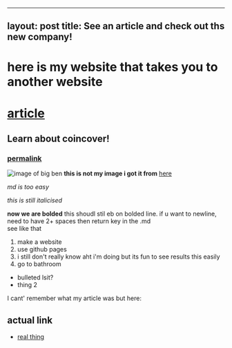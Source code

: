 -------
layout: post
title: See an article and check out ths new company!
------


# here is my website that takes you to another website
# [article](https://www.youtube.com/watch?v=dQw4w9WgXcQ)

## Learn about coincover!
### [permalink](/site.md)
  

![image of big ben](https://images.theconversation.com/files/182776/original/file-20170821-27160-1kwep4u.jpg?ixlib=rb-1.1.0&q=45&auto=format&w=1200&h=900.0&fit=crop)
**this is not my image i got it from** [here](https://images.theconversation.com/files/182776/original/file-20170821-27160-1kwep4u.jpg?ixlib=rb-1.1.0&q=45&auto=format&w=1200&h=900.0&fit=crop) 



*md is too easy*

_this is still italicised_     

**now we are bolded**
this shoudl stil eb on bolded line.
if u want to newline, need to have 2+ spaces then return key in the .md     
see like that

1. make a website
2. use github pages
3. i still don't really know aht i'm doing but its fun to see results this easily
4. go to bathroom


* bulleted lsit?
* thing 2   

























I cant' remember what my article was but here:  

## actual link
- [real thing](https://www.bbc.com/news/uk-england-leicestershire-58200706)

